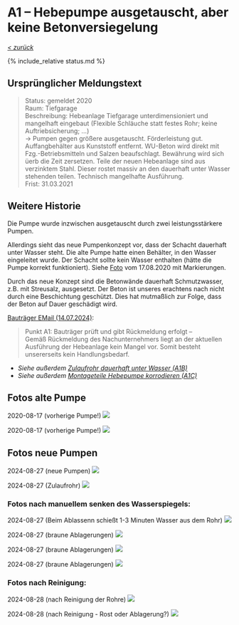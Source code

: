 # A1 &ndash; Hebepumpe ausgetauscht, aber keine Betonversiegelung

_[&lt; zurück](../../index.md)_

{% include_relative status.md %}

## Ursprünglicher Meldungstext

> Status: gemeldet 2020\
> Raum: Tiefgarage\
> Beschreibung: Hebeanlage Tiefgarage unterdimensioniert und mangelhaft eingebaut (Flexible Schläuche statt festes Rohr; keine Auftriebsicherung; …)\
> -> Pumpen gegen größere ausgetauscht. Förderleistung gut. Auffangbehälter aus Kunststoff entfernt. WU-Beton wird direkt mit Fzg.-Betriebsmitteln und Salzen beaufschlagt. Bewährung wird sich üerb die Zeit zersetzen. Teile der neuen Hebeanlage sind aus verzinktem Stahl. Dieser rostet massiv an den dauerhaft unter Wasser stehenden teilen. Technisch mangelhafte Ausführung.\
> Frist: 31.03.2021

## Weitere Historie

Die Pumpe wurde inzwischen ausgetauscht durch zwei leistungsstärkere Pumpen.

Allerdings sieht das neue Pumpenkonzept vor, dass der Schacht dauerhaft unter Wasser steht. Die alte Pumpe hatte einen Behälter, in den Wasser eingeleitet wurde. Der Schacht sollte kein Wasser enthalten (hätte die Pumpe korrekt funktioniert). Siehe [Foto](#fotos-alte-pumpe) vom 17.08.2020 mit Markierungen.

Durch das neue Konzept sind die Betonwände dauerhaft Schmutzwasser, z.B. mit Streusalz, ausgesetzt. Der Beton ist unseres erachtens nach nicht durch eine Beschichtung geschützt. Dies hat mutmaßlich zur Folge, dass der Beton auf Dauer geschädigt wird.

[Bauträger EMail (14.07.2024)]:

> Punkt A1: Bauträger prüft und gibt Rückmeldung erfolgt –<br>
> Gemäß Rückmeldung des Nachunternehmers liegt an der aktuellen Ausführung der Hebeanlage kein Mangel vor. Somit besteht unsererseits kein Handlungsbedarf.

- _Siehe außerdem_ [_Zulaufrohr dauerhaft unter Wasser (A1B)_](../A1B/index.md)
- _Siehe außerdem_ [_Montageteile Hebepumpe korrodieren (A1C)_](../A1C/index.md)

## Fotos **alte** Pumpe

2020-08-17 (vorherige Pumpe!)
![](20200817_184129_small.jpg)

2020-08-17 (vorherige Pumpe!)
![](20200817_190444_mod_small.jpg)

## Fotos **neue** Pumpen

2024-08-27 (neue Pumpen)
![](DSC_7485_mod_small.jpg)

2024-08-27 (Zulaufrohr)
![](DSC_7487_small.jpg)

### Fotos nach manuellem senken des Wasserspiegels:

2024-08-27 (Beim Ablassenn schießt 1-3 Minuten Wasser aus dem Rohr)
![](20240827_160752778_small.jpg)

2024-08-27 (braune Ablagerungen)
![](DSC_7493_small.jpg)

2024-08-27 (braune Ablagerungen)
![](DSC_7494_small.jpg)

2024-08-27 (braune Ablagerungen)
![](DSC_7496_small.jpg)

### Fotos nach Reinigung:

2024-08-28 (nach Reinigung der Rohre)
![](20240828_152118080_small.jpg)

2024-08-28 (nach Reinigung - Rost oder Ablagerung?)
![](20240828_152156616_small.jpg)

[Bauträger EMail (14.07.2024)]: https://drive.google.com/file/d/19hDpQ9SWxaemkfX0wXpxzCk9p0P5WIK4/view?usp=drive_link

